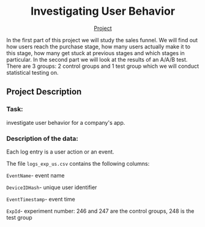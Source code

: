 <h1 align="center">
Investigating User Behavior
</h1>
<p align="center">
 <a href="https://nbviewer.org/github/KarenMitlin/Portfolio-Practicum-Projects/blob/main/Investigating%20User%20Behavior/Investigating%20User%20Behavior.ipynb">Project</a><br>
</p>
In the first part of this project we will study the sales funnel. We will find out how users reach the purchase stage, how many users actually make it to this stage, how many get stuck at previous stages and which stages in particular. In the second part we will look at the results of an A/A/B test. There are 3 groups: 2 control groups and 1 test group which we will conduct statistical testing on.
<h2>Project Description</h2>
<h3>Task:</h3>
investigate user behavior for a company's app.

<h3>Description of the data:</h3>

Each log entry is a user action or an event.

The file `logs_exp_us.csv` contains the following columns:

`EventName`- event name

`DeviceIDHash`-  unique user identifier

`EventTimestamp`- event time

`ExpId`- experiment number: 246 and 247 are the control groups, 248 is the test group
